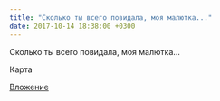 ```yaml
---
title: "Сколько ты всего повидала, моя малютка..."
date: 2017-10-14 18:38:00 +0300
---
```


Сколько ты всего повидала, моя малютка...

Карта

[Вложение](https://vk.com/photo41076938_456242040)
